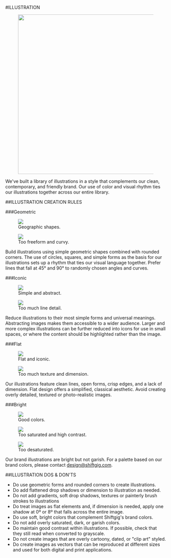 #ILLUSTRATION

<section class="images">
	<figure>
		<img src="/assets/images/shiftgig_illustration_asset_icecream.png" style="width:500px;height:auto;">
	</figure>
</section>

We've built a library of illustrations in a style that complements our clean, contemporary, and friendly brand. Our use of color and visual rhythm ties our illustrations together across our entire library.

##ILLUSTRATION CREATION RULES

###Geometric

<section class="images two-up example">
	<figure>
		<img src="/assets/images/shiftgig_illustration_asset_thumbs-1.png">
		<figcaption class="do">Geographic shapes.</figcaption>
	</figure>
	<figure>
		<img src="/assets/images/shiftgig_illustration_asset_thumbs-2.png">
		<figcaption class="do-not">Too freeform and curvy.</figcaption>
	</figure>
</section>

Build illustrations using simple geometric shapes combined with rounded corners. The use of circles, squares, and simple forms as the basis for our illustrations sets up a rhythm that ties our visual language together. Prefer lines that fall at 45&deg; and 90&deg; to randomly chosen angles and curves.

###Iconic

<section class="images two-up example">
	<figure>
		<img src="/assets/images/shiftgig_illustration_asset_earth.png">
		<figcaption class="do">Simple and abstract.</figcaption>
	</figure>
	<figure>
		<img src="/assets/images/shiftgig_illustration_asset_earth_2.png">
		<figcaption class="do-not">Too much line detail.</figcaption>
	</figure>
</section>

Reduce illustrations to their most simple forms and universal meanings. Abstracting images makes them accessible to a wider audience. Larger and more complex illustrations can be further reduced into icons for use in small spaces, or where the content should be highlighted rather than the image.

###Flat

<section class="images two-up example">
	<figure>
		<img src="/assets/images/shiftgig_illustration_asset_clock.png">
		<figcaption class="do">Flat and iconic.</figcaption>
	</figure>
	<figure>
		<img src="/assets/images/shiftgig_illustration_asset_clock_2.png">
		<figcaption class="do-not">Too much texture and dimension.</figcaption>
	</figure>
</section>

Our illustrations feature clean lines, open forms, crisp edges, and a lack of dimension. Flat design offers a simplified, classical aesthetic. Avoid creating overly detailed, textured or photo-realistic images.

###Bright

<section class="images three-up example">
	<figure>
		<img src="/assets/images/shiftgig_illustration_asset_icecream_1.png">
		<figcaption class="do">Good colors.</figcaption>
	</figure>
	<figure>
        <img src="/assets/images/shiftgig_illustration_asset_icecream_2.png">
		<figcaption class="do-not">Too saturated and high contrast.</figcaption>
	</figure>
	<figure>
        <img src="/assets/images/shiftgig_illustration_asset_icecream_3.png">
		<figcaption class="do-not">Too desaturated.</figcaption>
	</figure>
</section>

Our brand illustrations are bright but not garish. For a palette based on our brand colors, please contact [design@shiftgig.com](mailto:design@shiftgig.com).

##ILLUSTRATION DOS & DON'TS

* Do use geometric forms and rounded corners to create illustrations.
* Do add flattened drop shadows or dimension to illustration as needed.
* Do not add gradients, soft drop shadows, textures or painterly brush strokes to illustrations
* Do treat images as flat elements and, if dimension is needed, apply one shadow at 0º or 8º that falls across the entire image.
* Do use soft, bright colors that complement Shiftgig's brand colors.
* Do not add overly saturated, dark, or garish colors.
* Do maintain good contrast within illustrations. If possible, check that they still read when converted to grayscale.
* Do not create images that are overly cartoony, dated, or "clip art" styled.
* Do create images as vectors that can be reproduced at different sizes and used for both digital and print applications. 